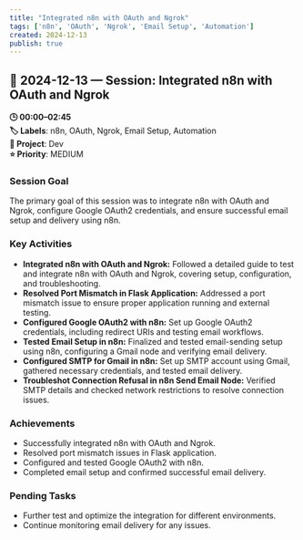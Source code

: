 ```yaml
---
title: "Integrated n8n with OAuth and Ngrok"
tags: ['n8n', 'OAuth', 'Ngrok', 'Email Setup', 'Automation']
created: 2024-12-13
publish: true
---
```


## 📅 2024-12-13 — Session: Integrated n8n with OAuth and Ngrok

**🕒 00:00–02:45**  
**🏷️ Labels**: n8n, OAuth, Ngrok, Email Setup, Automation  
**📂 Project**: Dev  
**⭐ Priority**: MEDIUM  


### Session Goal
The primary goal of this session was to integrate n8n with OAuth and Ngrok, configure Google OAuth2 credentials, and ensure successful email setup and delivery using n8n.

### Key Activities
- **Integrated n8n with OAuth and Ngrok:** Followed a detailed guide to test and integrate n8n with OAuth and Ngrok, covering setup, configuration, and troubleshooting.
- **Resolved Port Mismatch in Flask Application:** Addressed a port mismatch issue to ensure proper application running and external testing.
- **Configured Google OAuth2 with n8n:** Set up Google OAuth2 credentials, including redirect URIs and testing email workflows.
- **Tested Email Setup in n8n:** Finalized and tested email-sending setup using n8n, configuring a Gmail node and verifying email delivery.
- **Configured SMTP for Gmail in n8n:** Set up SMTP account using Gmail, gathered necessary credentials, and tested email delivery.
- **Troubleshot Connection Refusal in n8n Send Email Node:** Verified SMTP details and checked network restrictions to resolve connection issues.

### Achievements
- Successfully integrated n8n with OAuth and Ngrok.
- Resolved port mismatch issues in Flask application.
- Configured and tested Google OAuth2 with n8n.
- Completed email setup and confirmed successful email delivery.

### Pending Tasks
- Further test and optimize the integration for different environments.
- Continue monitoring email delivery for any issues.
